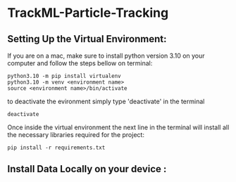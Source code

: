 # TrackML-Particle-Tracking

## Setting Up the Virtual Environment: 
If you are on a mac, make sure to install python version 3.10 on your computer and follow the steps bellow on terminal: 

```
python3.10 -m pip install virtualenv
python3.10 -m venv <environment name>
source <environment name>/bin/activate
```
to deactivate the evironment simply type 'deactivate' in the terminal 
```
deactivate
```

Once inside the virtual environment the next line in the terminal will install all the necessary libraries required for the project: 
```
pip install -r requirements.txt 
```


## Install Data Locally on your device : 
